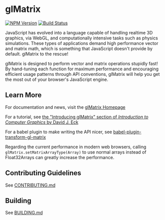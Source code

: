 glMatrix
=======================
[![NPM Version](https://img.shields.io/npm/v/gl-matrix.svg)](https://www.npmjs.com/package/gl-matrix)
[![Build Status](https://travis-ci.org/toji/gl-matrix.svg)](https://travis-ci.org/toji/gl-matrix)

JavaScript has evolved into a language capable of handling realtime 3D graphics, 
via WebGL, and computationally intensive tasks such as physics simulations.
These types of applications demand high performance vector and matrix math,
which is something that JavaScript doesn't provide by default.
glMatrix to the rescue!

glMatrix is designed to perform vector and matrix operations stupidly fast! By
hand-tuning each function for maximum performance and encouraging efficient
usage patterns through API conventions, glMatrix will help you get the most out
of your browser's JavaScript engine.

Learn More
----------------------
For documentation and news, visit the [glMatrix Homepage](http://glmatrix.net/)

For a tutorial, see [the "Introducing glMatrix" section of _Introduction to Computer Graphics_ by David J. Eck](http://math.hws.edu/graphicsbook/c7/s1.html#webgl3d.1.2)

For a babel plugin to make writing the API nicer, see [babel-plugin-transform-gl-matrix](https://github.com/akira-cn/babel-plugin-transform-gl-matrix)

Regarding the current performance in modern web browsers, calling `glMatrix.setMatrixArrayType(Array)` to use normal arrays instead of Float32Arrays can greatly increase the performance.

Contributing Guidelines
----------------------
See [CONTRIBUTING.md](./CONTRIBUTING.md)

Building
----------------------
See [BUILDING.md](./BUILDING.md)
